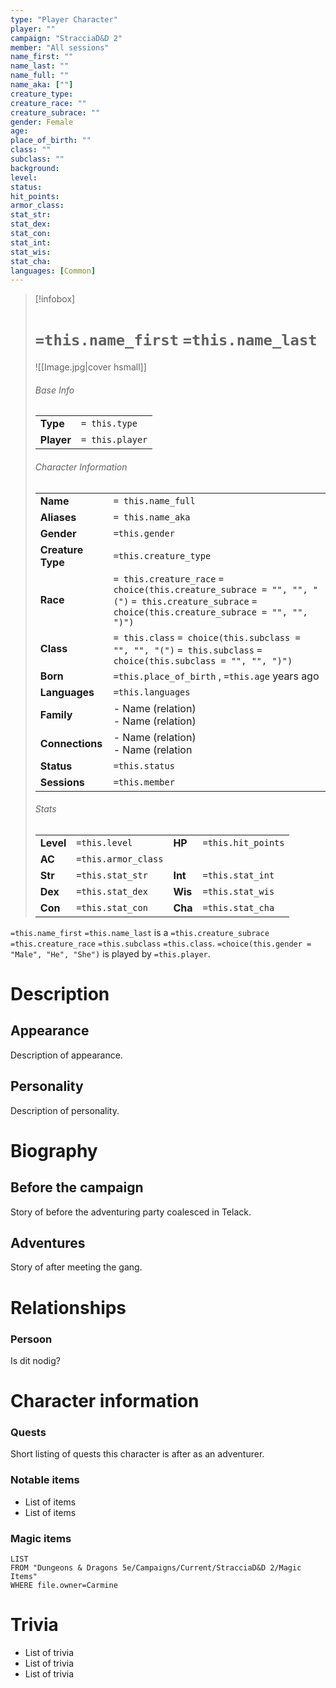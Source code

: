 ```yaml
---
type: "Player Character"
player: ""
campaign: "StracciaD&D 2"
member: "All sessions"
name_first: ""
name_last: ""
name_full: ""
name_aka: [""]
creature_type: 
creature_race: ""
creature_subrace: ""
gender: Female
age: 
place_of_birth: ""
class: ""
subclass: ""
background: 
level: 
status: 
hit_points: 
armor_class: 
stat_str: 
stat_dex: 
stat_con: 
stat_int: 
stat_wis: 
stat_cha: 
languages: [Common]
---
```

> [!infobox]  
> # `=this.name_first` `=this.name_last`
> ![[Image.jpg|cover hsmall]]  
> ###### Base Info
> | | |  
> |---|---|  
> | **Type** | `= this.type` |
> | **Player** | `= this.player` |
> ###### Character Information  
> | | |  
> |---|---|  
> | **Name** | `= this.name_full` |
> | **Aliases** | `= this.name_aka` |
> | **Gender** | `=this.gender` | 
> | **Creature Type** | `=this.creature_type` |
> | **Race** | `= this.creature_race` `= choice(this.creature_subrace = "", "", "(")` `= this.creature_subrace` `= choice(this.creature_subrace = "", "", ")")`|  
> | **Class** | `= this.class` `= choice(this.subclass = "", "", "(")` `= this.subclass` `= choice(this.subclass = "", "", ")")`|  
> | **Born** | `=this.place_of_birth` , `=this.age` years ago|  
> | **Languages** | `=this.languages` |  
> | **Family** | - Name (relation)<br>- Name (relation) |
> | **Connections** | - Name (relation)<br>- Name (relation |
> | **Status** | `=this.status` |
> | **Sessions** | `=this.member` |
> ###### Stats
> | | | | |
> |---|---|---|---|
> | **Level** | `=this.level` | **HP** | `=this.hit_points` |
> | **AC** | `=this.armor_class` | | |
> | **Str** | `=this.stat_str` | **Int** | `=this.stat_int` |
> | **Dex** | `=this.stat_dex` | **Wis** | `=this.stat_wis` |
> | **Con** | `=this.stat_con` | **Cha** | `=this.stat_cha` |

`=this.name_first` `=this.name_last` is a `=this.creature_subrace` `=this.creature_race` `=this.subclass` `=this.class`. `=choice(this.gender = "Male", "He", "She")` is played by `=this.player`. 
# Description
## Appearance
Description of appearance.
## Personality
Description of personality.
# Biography
## Before the campaign
Story of before the adventuring party coalesced in Telack.
## Adventures
Story of after meeting the gang.
# Relationships
### Persoon
Is dit nodig?
# Character information
### Quests
Short listing of quests this character is after as an adventurer.
### Notable items
- List of items
- List of items
### Magic items
```dataview
LIST
FROM "Dungeons & Dragons 5e/Campaigns/Current/StracciaD&D 2/Magic Items"
WHERE file.owner=Carmine
```
# Trivia
- List of trivia
- List of trivia
- List of trivia